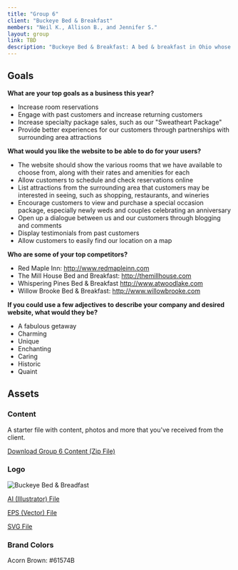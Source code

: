 ```yaml
---
title: "Group 6"
client: "Buckeye Bed & Breakfast"
members: "Neil K., Allison B., and Jennifer S."
layout: group
link: TBD
description: "Buckeye Bed & Breakfast: A bed & breakfast in Ohio whose clientele includes newlyweds and couples looking to get away from the hustle and bustle of daily life."
---
```


## Goals

**What are your top goals as a business this year?**

* Increase room reservations
* Engage with past customers and increase returning customers
* Increase specialty package sales, such as our "Sweatheart Package"
* Provide better experiences for our customers through partnerships with surrounding area attractions

**What would you like the website to be able to do for your users?**

* The website should show the various rooms that we have available to choose from, along with their rates and amenities for each
* Allow customers to schedule and check reservations online
* List attractions from the surrounding area that customers may be interested in seeing, such as shopping, restaurants, and wineries
* Encourage customers to view and purchase a special occasion package, especially newly weds and couples celebrating an anniversary
* Open up a dialogue between us and our customers through blogging and comments
* Display testimonials from past customers
* Allow customers to easily find our location on a map

**Who are some of your top competitors?**

* Red Maple Inn: http://www.redmapleinn.com
* The Mill House Bed and Breakfast: http://themillhouse.com
* Whispering Pines Bed & Breakfast http://www.atwoodlake.com
* Willow Brooke Bed & Breakfast: http://www.willowbrooke.com


**If you could use a few adjectives to describe your company and desired website, what would they be?**

* A fabulous getaway
* Charming
* Unique
* Enchanting
* Caring
* Historic
* Quaint

## Assets

### Content

A starter file with content, photos and more that you've received from the client.  

<a href="/groups/assets/group6/Group-6-Content.zip">Download Group 6 Content (Zip File)</a>

### Logo
<img src="/groups/assets/group6/buckeye.svg" alt="Buckeye Bed & Breadfast" />

<a href="/groups/assets/group6/buckeye.ai">AI (Illustrator) File</a>

<a href="/groups/assets/group6/buckeye.eps">EPS (Vector) File</a>

<a href="/groups/assets/group6/buckeye.svg">SVG File</a>

### Brand Colors

Acorn Brown: #61574B